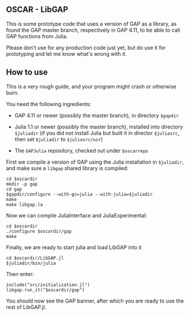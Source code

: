 OSCAR - LibGAP
--------------

This is some prototype code that uses a version of GAP as a library,
as found the GAP master branch, respectively in GAP 4.11,
to be able to call GAP functions from Julia.

Please don't use for any production code just yet, but do use it for
prototyping and let me know what's wrong with it.

How to use
----------

This is a very rough guide, and your program might crash or otherwise burn.

You need the following ingredients:

- GAP 4.11 or newer (possibly the master branch), in directory `$gapdir`

- Julia 1.1 or newer (possibly the master branch), installed into directory `$juliadir`
  (if you did not install Julia but built it in director `$juliasrc`, then set
  `$juliadir` to `$juliasrc/usr`)

- The `GAPJulia` repository, checked out under `$oscarrepo`

First we compile a version of GAP using the Julia installation in `$juliadir`,
and make sure a `libgap` shared library is compiled:

    cd $oscardir
    mkdir -p gap
    cd gap
    $gapdir/configure --with-gc=julia --with-julia=$juliadir
    make
    make libgap.la

Now we can compile JuliaInterface and JuliaExperimental:

    cd $oscardir
    ./configure $oscardir/gap
    make

Finally, we are ready to start julia and load LibGAP into it

    cd $oscardir/LibGAP.jl
    $juliadir/bin/julia

Then enter:

    include("src/initialization.jl")
    libgap.run_it("$oscardir/gap")

You should now see the GAP banner, after which you are ready to use the
rest of LibGAP.jl.
